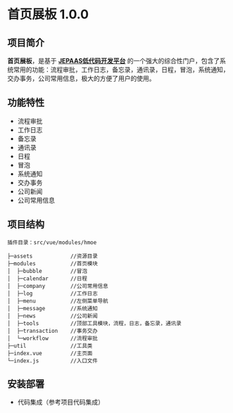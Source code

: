 # 首页展板 1.0.0

## 项目简介
**首页展板**，是基于 [**JEPAAS低代码开发平台**](https://gitee.com/jepaas/jepaas/blob/develop/README.md) 的一个强大的综合性门户，包含了系统常用的功能：流程审批，工作日志，备忘录，通讯录，日程，冒泡，系统通知，交办事务，公司常用信息，极大的方便了用户的使用。



## 功能特性
- 流程审批
- 工作日志
- 备忘录
- 通讯录
- 日程
- 冒泡
- 系统通知
- 交办事务
- 公司新闻
- 公司常用信息

## 项目结构
```
插件目录：src/vue/modules/hmoe

├─assets            //资源目录
├─modules           //首页模块
│  ├─bubble         //冒泡
│  ├─calendar       //日程
│  ├─company        //公司常用信息
│  ├─log            //工作日志
│  ├─menu           //左侧菜单导航
│  ├─message        //系统通知
│  ├─news           //公司新闻
│  ├─tools          //顶部工具模块，流程，日志，备忘录，通讯录
│  ├─transaction    //事务交办
│  └─workflow       //流程审批
├─util              //工具类
├─index.vue         //主页面
└─index.js          //入口文件
```

## 安装部署
- 代码集成（参考项目代码集成）


